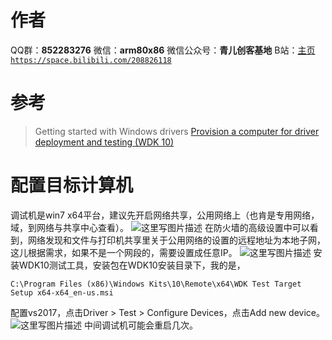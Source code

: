 ﻿# 作者
QQ群：**852283276**
微信：**arm80x86**
微信公众号：**青儿创客基地**
B站：[主页 `https://space.bilibili.com/208826118`](https://space.bilibili.com/208826118)

# 参考
> Getting started with Windows drivers [Provision a computer for driver deployment and testing (WDK 10)](https://docs.microsoft.com/en-us/windows-hardware/drivers/gettingstarted/provision-a-target-computer-wdk-8-1)

# 配置目标计算机
调试机是win7 x64平台，建议先开启网络共享，公用网络上（也肯是专用网络，域，到网络与共享中心查看）。
![这里写图片描述](https://img-blog.csdn.net/20180623152417603?watermark/2/text/aHR0cHM6Ly9ibG9nLmNzZG4ubmV0L1podV9aaHVfMjAwOQ==/font/5a6L5L2T/fontsize/400/fill/I0JBQkFCMA==/dissolve/70)
在防火墙的高级设置中可以看到，网络发现和文件与打印机共享里关于公用网络的设置的远程地址为本地子网，这儿根据需求，如果不是一个网段的，需要设置成任意IP。
![这里写图片描述](https://img-blog.csdn.net/20180706192141405?watermark/2/text/aHR0cHM6Ly9ibG9nLmNzZG4ubmV0L1podV9aaHVfMjAwOQ==/font/5a6L5L2T/fontsize/400/fill/I0JBQkFCMA==/dissolve/70)
安装WDK10测试工具，安装包在WDK10安装目录下，我的是，
```
C:\Program Files (x86)\Windows Kits\10\Remote\x64\WDK Test Target Setup x64-x64_en-us.msi
```
配置vs2017，点击Driver > Test > Configure Devices，点击Add new device。
![这里写图片描述](https://img-blog.csdn.net/20180706195136896?watermark/2/text/aHR0cHM6Ly9ibG9nLmNzZG4ubmV0L1podV9aaHVfMjAwOQ==/font/5a6L5L2T/fontsize/400/fill/I0JBQkFCMA==/dissolve/70)
中间调试机可能会重启几次。
